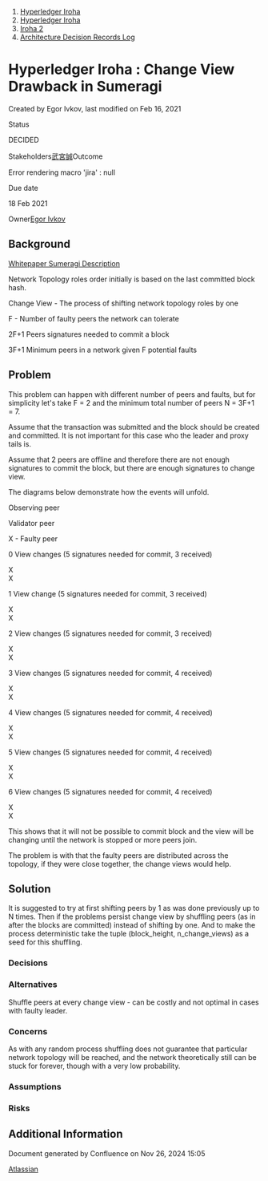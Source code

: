 1. [Hyperledger Iroha](index.html)
2. [Hyperledger Iroha](Hyperledger-Iroha_20873224.html)
3. [Iroha 2](Iroha-2_21012047.html)
4. [Architecture Decision Records Log](Architecture-Decision-Records-Log_21016003.html)

# Hyperledger Iroha : Change View Drawback in Sumeragi

Created by Egor Ivkov, last modified on Feb 16, 2021

  Status

DECIDED

Stakeholders[武宮誠](https://lf-hyperledger.atlassian.net/wiki/people/557058:12c320e6-5d17-404f-b20e-bfa5721ae960?ref=confluence)Outcome

Error rendering macro 'jira' : null

Due date

18 Feb 2021 

Owner[Egor Ivkov](https://lf-hyperledger.atlassian.net/wiki/people/5dd9631c1cf3c20ef5ff9f0f?ref=confluence)

## Background

[Whitepaper Sumeragi Description](https://github.com/hyperledger/iroha/blob/iroha2-dev/docs/source/iroha_2_whitepaper.md#28-consensus)

Network Topology roles order initially is based on the last committed block hash.

Change View - The process of shifting network topology roles by one

F - Number of faulty peers the network can tolerate

2F+1 Peers signatures needed to commit a block

3F+1 Minimum peers in a network given F potential faults

## Problem

This problem can happen with different number of peers and faults, but for simplicity let's take F = 2 and the minimum total number of peers N = 3F+1 = 7.

Assume that the transaction was submitted and the block should be created and committed. It is not important for this case who the leader and proxy tails is.

Assume that 2 peers are offline and therefore there are not enough signatures to commit the block, but there are enough signatures to change view.

The diagrams below demonstrate how the events will unfold.

Observing peer

Validator peer

X - Faulty peer

0 View changes (5 signatures needed for commit, 3 received)

X  
X

1 View change (5 signatures needed for commit, 3 received)

X  
X

2 View changes (5 signatures needed for commit, 3 received)

X  
X

3 View changes (5 signatures needed for commit, 4 received)

X  
X

4 View changes (5 signatures needed for commit, 4 received)

X  
X

5 View changes (5 signatures needed for commit, 4 received)

X  
X

6 View changes (5 signatures needed for commit, 4 received)

X  
X

This shows that it will not be possible to commit block and the view will be changing until the network is stopped or more peers join.

The problem is with that the faulty peers are distributed across the topology, if they were close together, the change views would help.

## Solution

It is suggested to try at first shifting peers by 1 as was done previously up to N times. Then if the problems persist change view by shuffling peers (as in after the blocks are committed) instead of shifting by one. And to make the process deterministic take the tuple (block\_height, n\_change\_views) as a seed for this shuffling.

### Decisions

### Alternatives

Shuffle peers at every change view - can be costly and not optimal in cases with faulty leader.

### Concerns

As with any random process shuffling does not guarantee that particular network topology will be reached, and the network theoretically still can be stuck for forever, though with a very low probability.

### Assumptions

### Risks

## Additional Information

Document generated by Confluence on Nov 26, 2024 15:05

[Atlassian](http://www.atlassian.com/)
